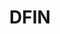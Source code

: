 ---
facebook: https://facebook.com/DFINSolutions
keywords:
- Donnelley Financial Solutions
linkedin: https://linkedin.com/company/dfinsolutions
logohandle: dfinsolutions
sort: dfin
title: DFIN
twitter: https://x.com/DFINSolutions
website: https://www.dfinsolutions.com/
---